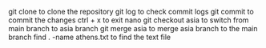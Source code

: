 git clone to clone the repository
git log to check commit logs
git commit to commit the changes
ctrl + x to exit nano
git checkout asia to switch from main branch to asia branch
git merge asia to merge asia branch to the main branch
find . -name athens.txt to find the text file

